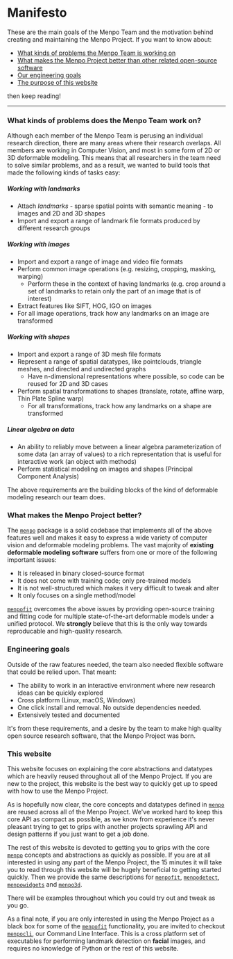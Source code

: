 Manifesto
=========
These are the main goals of the Menpo Team and the motivation behind creating and maintaining the Menpo Project.
If you want to know about:

* [What kinds of problems the Menpo Team is working on](#problems)
* [What makes the Menpo Project better than other related open-source software](#menpo_is_better)
* [Our engineering goals](#engineering)
* [The purpose of this website](#website)

then keep reading!

---------------------------------------

### <a name="problems"></a>What kinds of problems does the Menpo Team work on?
Although each member of the Menpo Team is perusing an individual research direction, there are many areas where their research overlaps. All members are working in Computer Vision, and most in some form of 2D or 3D deformable modeling.
This means that all researchers in the team need to solve similar problems, and as a result, we wanted to build tools that made the following kinds of tasks easy:

##### Working with landmarks
- Attach *landmarks* - sparse spatial points with semantic meaning - to images and 2D and 3D shapes
- Import and export a range of landmark file formats produced by different research groups

##### Working with images
- Import and export a range of image and video file formats
- Perform common image operations  (e.g. resizing, cropping, masking, warping)
  - Perform these in the context of having landmarks (e.g. crop around a set of landmarks to retain only the part of an image that is of interest)
- Extract features like SIFT, HOG, IGO on images
- For all image operations, track how any landmarks on an image are transformed

##### Working with shapes
- Import and export a range of 3D mesh file formats
- Represent a range of spatial datatypes, like pointclouds, triangle meshes, and directed and undirected graphs
  - Have n-dimensional representations where possible, so code can be reused for 2D and 3D cases
- Perform spatial transformations to shapes (translate, rotate, affine warp, Thin Plate Spline warp)
  - For all transformations, track how any landmarks on a shape are transformed

##### Linear algebra on data
- An ability to reliably move between a linear algebra parameterization of some data (an array of values) to a rich representation that is useful for interactive work (an object with methods)
- Perform statistical modeling on images and shapes (Principal Component Analysis)

The above requirements are the building blocks of the kind of deformable modeling research our team does.



### <a name="menpo_is_better"></a>What makes the Menpo Project better?
The [`menpo`](/menpo/index.md) package is a solid codebase that implements all of the above features well and makes it easy to
express a wide variety of computer vision and deformable modeling problems.
The vast majority of **existing deformable modeling software** suffers from one or more of the following
important issues:
* It is released in binary closed-source format
* It does not come with training code; only pre-trained models
* It is not well-structured which makes it very difficult to tweak and alter
* It only focuses on a single method/model

[`menpofit`](/menpofit/index.md) overcomes the above issues by providing open-source training and fitting
code for multiple state-of-the-art deformable models under a unified protocol.
We **strongly** believe that this is the only way towards reproducable and
high-quality research.



### <a name="engineering"></a>Engineering goals
Outside of the raw features needed, the team also needed flexible software that could be relied upon. That meant:

- The ability to work in an interactive environment where new research ideas can be quickly explored
- Cross platform (Linux, macOS, Windows)
- One click install and removal. No outside dependencies needed.
- Extensively tested and documented

It's from these requirements, and a desire by the team to make high quality open source research software, that the Menpo Project was born.



### <a name="website"></a>This website
This website focuses on explaining the core abstractions and datatypes which are heavily reused throughout all of the Menpo Project. If you are new to the project, this website is the best way to quickly get up to speed with how to use the Menpo Project.

As is hopefully now clear, the core concepts and datatypes defined in [`menpo`](/menpo/index.md) are reused across all of the Menpo Project. We've worked hard to keep this core API as compact as possible, as we know from experience it's never pleasant trying to get to grips with another projects sprawling API and design patterns if you just want to get a job done.

The rest of this website is devoted to getting you to grips with the core [`menpo`](/menpo/index.md) concepts and abstractions as quickly as possible. If you are at all interested in using any part of the Menpo Project, the 15 minutes it will take you to read through this website will be hugely beneficial to getting started quickly. Then we provide the same descriptions for [`menpofit`](/menpofit/index.md), [`menpodetect`](/menpodetect/index.md), [`menpowidgets`](/menpowidgets/index.md) and [`menpo3d`](/menpo3d/index.md).

There will be examples throughout which you could try out and tweak as you go.

As a final note, if you are only interested in using the Menpo Project as a black box for some of the [`menpofit`](/menpofit/index.md) functionality, you are invited to checkout [`menpocli`](/menpocli/index.md), our Command Line Interface. This is a cross platform set of executables for performing landmark detection on **facial** images, and requires no knowledge of Python or the rest of this website.

